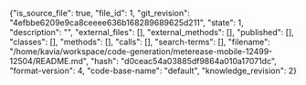 {"is_source_file": true, "file_id": 1, "git_revision": "4efbbe6209e9ca8ceeee636b168289689625d211", "state": 1, "description": "", "external_files": [], "external_methods": [], "published": [], "classes": [], "methods": [], "calls": [], "search-terms": [], "filename": "/home/kavia/workspace/code-generation/meterease-mobile-12499-12504/README.md", "hash": "d0ceac54a03885df9864a010a17071dc", "format-version": 4, "code-base-name": "default", "knowledge_revision": 2}